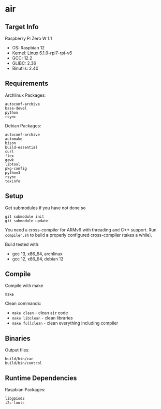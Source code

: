 # air

## Target Info
Raspberry Pi Zero W 1.1

- OS: Raspbian 12
- Kernel: Linux 6.1.0-rpi7-rpi-v6
- GCC: 12.2
- GLIBC: 2.36
- Binutils: 2.40

## Requirements
Archlinux Packages:
```
autoconf-archive
base-devel
python
rsync
```

Debian Packages:
```
autoconf-archive
automake
bison
build-essential
curl
flex
gawk
libtool
pkg-config
python3
rsync
texinfo
```

## Setup
Get submodules if you have not done so
```
git submodule init
git submodule update
```

You need a cross-compiler for ARMv6 with threading and C++ support.
Run `compiler.sh` to build a properly configured cross-compiler (takes a while).

Build tested with:
- gcc 13, x86_64, archlinux
- gcc 12, x86_64, debian 12

## Compile
Compile with make
```
make
```

Clean commands:
- `make clean` - clean `air` code
- `make libclean` - clean libraries
- `make fullclean` - clean everything including compiler

## Binaries
Output files:
```
build/bin/car
build/bin/control
```

## Runtime Dependencies
Raspbian Packages:
```
libgpiod2
i2c-tools
```
